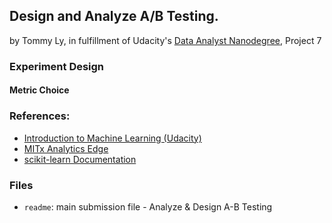## Design and Analyze A/B Testing.
by Tommy Ly, in fulfillment of Udacity's [Data Analyst Nanodegree](https://www.udacity.com/course/nd002), Project 7

### Experiment Design
#### Metric Choice

### References:
- [Introduction to Machine Learning (Udacity)](https://www.udacity.com/course/viewer#!/c-ud120-nd)
- [MITx Analytics Edge](https://www.edx.org/course/analytics-edge-mitx-15-071x-0)
- [scikit-learn Documentation](http://scikit-learn.org/stable/documentation.html)

### Files
- `readme`: main submission file - Analyze & Design A-B Testing


